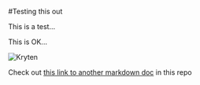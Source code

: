 #Testing this out


This is a test...

This is OK...

![Kryten](/Images/kryten.png)

Check out [this link to another markdown doc](../TestDir2/test2-1.md) in this repo
